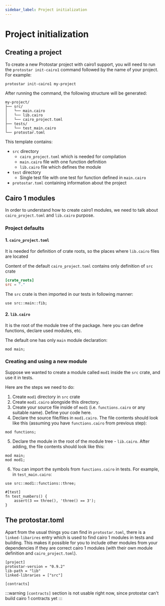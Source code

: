 ```yaml
---
sidebar_label: Project initialization
---
```


# Project initialization

## Creating a project
To create a new Protostar project with cairo1 support, you will need to run the `protostar init-cairo1` command followed by the name of your project. For example:

```shell
protostar init-cairo1 my-project
```

After running the command, the following structure will be generated:

```
my-project/
├── src/
│   └── main.cairo
│   └── lib.cairo
│   └── cairo_project.toml
├── tests/
│   └── test_main.cairo
└── protostar.toml
```

This template contains:

- `src` directory
    - `cairo_project.toml` which is needed for compilation 
    - `main.cairo` file with one function definition
    - `lib.cairo` file which defines the module
- `test` directory
    - Single test file with one test for function defined in `main.cairo`
- `protostar.toml` containing information about the project

## Cairo 1 modules

In order to understand how to create cairo1 modules, we need to talk about `cairo_project.toml` and `lib.cairo` purpose.
### Project defaults
#### 1. `cairo_project.toml`
It is needed for definition of crate roots, so the places where `lib.cairo` files are located

Content of the default `cairo_project.toml` contains only definition of `src` crate 
```toml
[crate_roots]
src = "."
```

The `src` crate is then imported in our tests in following manner:
```
use src::main::fib;
```

#### 2. `lib.cairo`
It is the root of the module tree of the package. here you can define functions, declare used modules, etc.

The default one has only `main` module declaration:
```
mod main;
```
### Creating and using a new module

Suppose we wanted to create a module called `mod1` inside the `src` crate, and use it in tests.

Here are the steps we need to do:

1. Create `mod1` directory in `src` crate
2. Create `mod1.cairo` alongside this directory. 
3. Create your source file inside of `mod1` (i.e. `functions.cairo` or any suitable name). Define your code here.
4. Declare the source file/files in `mod1.cairo`. The file contents should look like this (assuming you have `functions.cairo` from previous step):
```
mod functions;
```
5. Declare the module in the root of the module tree - `lib.cairo`. After adding, the file contents should look like this:
```
mod main;
mod mod1;
```
6. You can import the symbols from `functions.cairo` in tests. For example, in `test_main.cairo`:
```
use src::mod1::functions::three;

#[test]
fn test_numbers() {
    assert(3 == three(), 'three() == 3');
}
```

## The protostar.toml
Apart from the usual things you can find in `protostar.toml`, there is a `linked-libarires` entry which is used to find cairo 1 modules in tests and building.
This makes it possible for you to include other modules from your dependencies if they are correct cairo 1 modules (with their own module definition and `cairo_project.toml`).

```
[project]
protostar-version = "0.9.2"
lib-path = "lib"
linked-libraries = ["src"]

[contracts]
```

:::warning
`[contracts]` section is not usable right now, since protostar can't build cairo 1 contracts yet 
:::